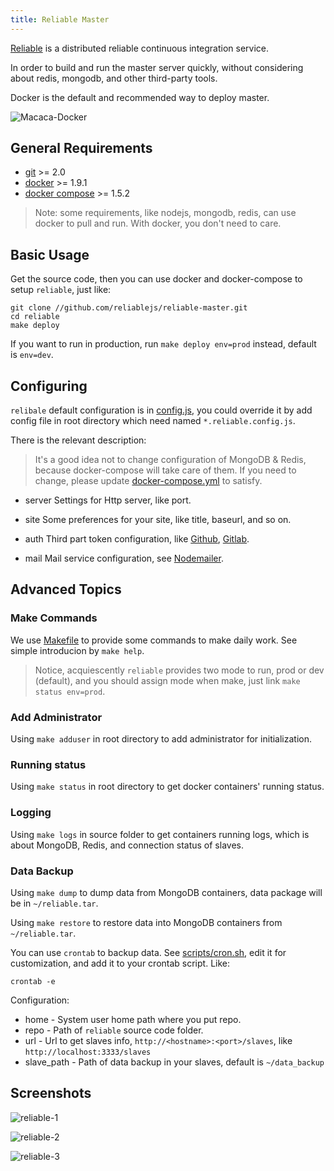 ```yaml
---
title: Reliable Master
---
```


[Reliable](//reliablejs.github.io/) is a distributed reliable continuous integration service.

In order to build and run the master server quickly, without considering about redis, mongodb, and other third-party tools.

Docker is the default and recommended way to deploy master.

![Macaca-Docker](//os.alipayobjects.com/rmsportal/nRzqNDOeckHimzF.png)

## General Requirements

- [git](http://git-scm.com/) >= 2.0
- [docker](//www.docker.com/) >= 1.9.1
- [docker compose](//www.docker.com/products/docker-compose) >= 1.5.2

> Note: some requirements, like nodejs, mongodb, redis, can use docker to pull and run. With docker, you don't need to care.

## Basic Usage

Get the source code, then you can use docker and docker-compose to setup `reliable`, just like:

```shell
git clone //github.com/reliablejs/reliable-master.git
cd reliable
make deploy
```

If you want to run in production, run `make deploy env=prod` instead, default is `env=dev`.

## Configuring

`relibale` default configuration is in [config.js](../../common/config.js), you could override it by add config file in root directory which need named `*.reliable.config.js`.

There is the relevant description:

> It's a good idea not to change configuration of MongoDB & Redis, because docker-compose will take care of them. If you need to change, please update [docker-compose.yml](docker-compose.yml) to satisfy.

- server
  Settings for Http server, like port.
- site
  Some preferences for your site, like title, baseurl, and so on.
- auth
  Third part token configuration, like [Github](//github.com/), [Gitlab](//gitlab.com).

- mail
  Mail service configuration, see [Nodemailer](//github.com/nodemailer/nodemailer).

## Advanced Topics

### Make Commands

We use [Makefile](Makefile) to provide some commands to make daily work. See simple introducion by `make help`.

> Notice, acquiescently `reliable` provides two mode to run, prod or dev (default), and you should assign mode when make, just link `make status env=prod`.

### Add Administrator

Using `make adduser` in root directory to add administrator for initialization.

### Running status

Using `make status` in root directory to get docker containers' running status.

### Logging

Using `make logs` in source folder to get containers running logs, which is about MongoDB, Redis, and connection status of slaves.

### Data Backup

Using `make dump` to dump data from MongoDB containers, data package will be in `~/reliable.tar`.

Using `make restore` to restore data into MongoDB containers from `~/reliable.tar`.

You can use `crontab` to backup data. See [scripts/cron.sh](scripts/cron.sh), edit it for customization, and add it to your crontab script. Like:

```
crontab -e
```

Configuration:

- home - System user home path where you put repo.
- repo - Path of `reliable` source code folder.
- url - Url to get slaves info, `http://<hostname>:<port>/slaves`, like `http://localhost:3333/slaves`
- slave_path - Path of data backup in your slaves, default is `~/data_backup`

## Screenshots

![reliable-1](http://ww1.sinaimg.cn/large/6d308bd9gw1f1ygp19gllj20xl0oldna.jpg)

![reliable-2](http://ww3.sinaimg.cn/large/6d308bd9gw1f1ygp26ocej20wr0j2tcz.jpg)

![reliable-3](http://ww4.sinaimg.cn/large/6d308bd9gw1f1yr1jy4ohj20qj0jzgn4.jpg)
